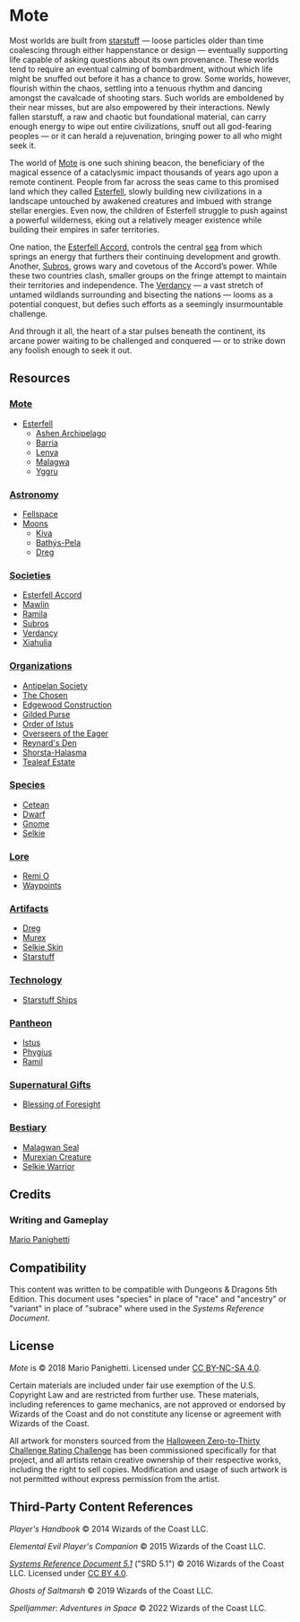 # Mote

Most worlds are built from [starstuff](artifacts/starstuff.md) — loose particles older than time coalescing through either happenstance or design — eventually supporting life capable of asking questions about its own provenance. These worlds tend to require an eventual calming of bombardment, without which life might be snuffed out before it has a chance to grow. Some worlds, however, flourish within the chaos, settling into a tenuous rhythm and dancing amongst the cavalcade of shooting stars. Such worlds are emboldened by their near misses, but are also empowered by their interactions. Newly fallen starstuff, a raw and chaotic but foundational material, can carry enough energy to wipe out entire civilizations, snuff out all god-fearing peoples — or it can herald a rejuvenation, bringing power to all who might seek it.

The world of [Mote](mote/mote.md) is one such shining beacon, the beneficiary of the magical essence of a cataclysmic impact thousands of years ago upon a remote continent. People from far across the seas came to this promised land which they called [Esterfell](mote/esterfell/esterfell.md), slowly building new civilizations in a landscape untouched by awakened creatures and imbued with strange stellar energies. Even now, the children of Esterfell struggle to push against a powerful wilderness, eking out a relatively meager existence while building their empires in safer territories.

One nation, the [Esterfell Accord](societies/esterfell-accord/esterfell-accord.md), controls the central [sea](mote/esterfell/lenya/esterfell-sea/esterfell-sea.md) from which springs an energy that furthers their continuing development and growth. Another, [Subros](societies/subros.md), grows wary and covetous of the Accord’s power. While these two countries clash, smaller groups on the fringe attempt to maintain their territories and independence. The [Verdancy](societies/verdancy/verdancy.md) — a vast stretch of untamed wildlands surrounding and bisecting the nations — looms as a potential conquest, but defies such efforts as a seemingly insurmountable challenge.

And through it all, the heart of a star pulses beneath the continent, its arcane power waiting to be challenged and conquered — or to strike down any foolish enough to seek it out.

## Resources

### [Mote](mote/mote.md)

- [Esterfell](mote/esterfell/esterfell.md)
  - [Ashen Archipelago](mote/esterfell/ashen-archipelago.md)
  - [Barria](mote/esterfell/barria.md)
  - [Lenya](mote/esterfell/lenya/lenya.md)
  - [Malagwa](mote/esterfell/malagwa.md)
  - [Yggru](mote/esterfell/yggru/yggru.md)

### [Astronomy](astronomy)

- [Fellspace](astronomy/fellspace.md)
- [Moons](astronomy/moons/moons-of-mote.md)
  - [Kiva](astronomy/moons/kiva.md)
  - [Bathýs-Pela](astronomy/moons/bathys-pela.md)
  - [Dreg](astronomy/moons/dreg.md)

### [Societies](societies)

- [Esterfell Accord](societies/esterfell-accord/esterfell-accord.md)
- [Mawlin](societies/mawlin.md)
- [Ramila](societies/ramila.md)
- [Subros](societies/subros.md)
- [Verdancy](societies/verdancy/verdancy.md)
- [Xiahulia](societies/xiahulia.md)

### [Organizations](organizations)

- [Antipelan Society](organizations/antipelan-society/antipelan-society.md)
- [The Chosen](organizations/the-chosen/the-chosen.md)
- [Edgewood Construction](organizations/edgewood-construction/edgewood-construction.md)
- [Gilded Purse](organizations/gilded-purse/gilded-purse.md)
- [Order of Istus](organizations/order-of-istus/order-of-istus.md)
- [Overseers of the Eager](organizations/overseers-of-the-eager/overseers-of-the-eager.md)
- [Reynard's Den](organizations/reynards-den/reynards-den.md)
- [Shorsta-Halasma](organizations/shorsta-halasma/shorsta-halasma.md)
- [Tealeaf Estate](organizations/tealeaf-estate/tealeaf-estate.md)

### [Species](species)

- [Cetean](species/cetean/cetean.md)
- [Dwarf](species/dwarf.md)
- [Gnome](species/gnome.md)
- [Selkie](species/selkie.md)

### [Lore](lore)

- [Remi O](lore/remi-o.md)
- [Waypoints](lore/waypoints.md)

### [Artifacts](artifacts)

- [Dreg](artifacts/dreg-ore.md)
- [Murex](artifacts/murex.md)
- [Selkie Skin](artifacts/selkie-skin.md)
- [Starstuff](artifacts/starstuff.md)

### [Technology](technology)

- [Starstuff Ships](technology/starstuff-ships/starstuff-ships.md)

### [Pantheon](pantheon)

- [Istus](pantheon/istus.md)
- [Phygius](pantheon/phygius.md)
- [Ramil](pantheon/ramil.md)

### [Supernatural Gifts](supernatural-gifts)

- [Blessing of Foresight](supernatural-gifts/blessing-of-foresight.md)

### [Bestiary](bestiary)

- [Malagwan Seal](bestiary/malagwan-seal.md)
- [Murexian Creature](bestiary/murexian-creature.md)
- [Selkie Warrior](bestiary/selkie-warrior.md)

## Credits

### Writing and Gameplay

[Mario Panighetti](https://mario.panighetti.net)

## Compatibility

This content was written to be compatible with Dungeons & Dragons 5th Edition.  This document uses "species" in place of "race" and "ancestry" or "variant" in place of "subrace" where used in the _Systems Reference Document_.

## License

_Mote_ is © 2018 Mario Panighetti. Licensed under [CC BY-NC-SA 4.0](https://creativecommons.org/licenses/by-nc-sa/4.0/legalcode).

Certain materials are included under fair use exemption of the U.S. Copyright Law and are restricted from further use. These materials, including references to game mechanics, are not approved or endorsed by Wizards of the Coast and do not constitute any license or agreement with Wizards of the Coast.

All artwork for monsters sourced from the [Halloween Zero-to-Thirty Challenge Rating Challenge](https://mpanighetti.tumblr.com/tagged/030crc) has been commissioned specifically for that project, and all artists retain creative ownership of their respective works, including the right to sell copies. Modification and usage of such artwork is not permitted without express permission from the artist.

## Third-Party Content References

_Player's Handbook_ © 2014 Wizards of the Coast LLC.

_Elemental Evil Player's Companion_ © 2015 Wizards of the Coast LLC.

_[Systems Reference Document 5.1](https://dnd.wizards.com/resources/systems-reference-document)_ ("SRD 5.1") © 2016 Wizards of the Coast LLC. Licensed under [CC BY 4.0](https://creativecommons.org/licenses/by/4.0/legalcode).

_Ghosts of Saltmarsh_ © 2019 Wizards of the Coast LLC.

_Spelljammer: Adventures in Space_ © 2022 Wizards of the Coast LLC.

